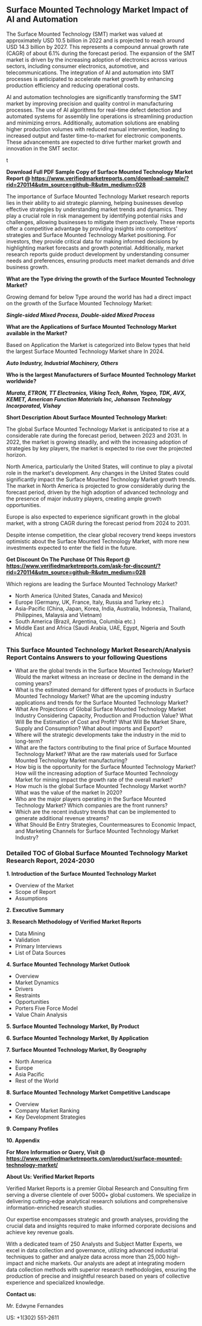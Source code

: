 <h2>Surface Mounted Technology Market Impact of AI and Automation</h2><p>The Surface Mounted Technology (SMT) market was valued at approximately USD 10.5 billion in 2022 and is projected to reach around USD 14.3 billion by 2027. This represents a compound annual growth rate (CAGR) of about 6.1% during the forecast period. The expansion of the SMT market is driven by the increasing adoption of electronics across various sectors, including consumer electronics, automotive, and telecommunications. The integration of AI and automation into SMT processes is anticipated to accelerate market growth by enhancing production efficiency and reducing operational costs.</p><p>AI and automation technologies are significantly transforming the SMT market by improving precision and quality control in manufacturing processes. The use of AI algorithms for real-time defect detection and automated systems for assembly line operations is streamlining production and minimizing errors. Additionally, automation solutions are enabling higher production volumes with reduced manual intervention, leading to increased output and faster time-to-market for electronic components. These advancements are expected to drive further market growth and innovation in the SMT sector.</p>t</p><p id="" class=""><strong>Download Full PDF Sample Copy of Surface Mounted Technology Market Report @ <a href="https://www.verifiedmarketreports.com/download-sample/?rid=270114&utm_source=github-R&utm_medium=028" target="_blank">https://www.verifiedmarketreports.com/download-sample/?rid=270114&utm_source=github-R&utm_medium=028</a></strong></p><p>The importance of&nbsp;Surface Mounted Technology Market research reports lies in their ability to aid strategic planning, helping businesses develop effective strategies by understanding market trends and dynamics. They play a crucial role in risk management by identifying potential risks and challenges, allowing businesses to mitigate them proactively. These reports offer a competitive advantage by providing insights into competitors' strategies and Surface Mounted Technology Market positioning. For investors, they provide critical data for making informed decisions by highlighting market forecasts and growth potential. Additionally, market research reports guide product development by understanding consumer needs and preferences, ensuring products meet market demands and drive business growth.</p><p><strong>What are the&nbsp;Type driving the growth of the Surface Mounted Technology Market?</strong></p><p id="" class="">Growing demand for below Type around the world has had a direct impact on the growth of the Surface Mounted Technology Market:</p><em><strong>Single-sided Mixed Process, Double-sided Mixed Process</strong></em></p><strong>What are the&nbsp;Applications&nbsp;of Surface Mounted Technology Market available in the Market?</strong></p><p id="" class="">Based on Application the Market is categorized into Below types that held the largest Surface Mounted Technology Market share In 2024.</p><em><strong>Auto Industry, Industrial Machinery, Others</strong></em></p><strong>Who is the largest Manufacturers of Surface Mounted Technology Market worldwide?</strong></p><p><em><strong>Murata, ETRON, TT Electronics, Viking Tech, Rohm, Yageo, TDK, AVX, KEMET, American Function Materials Inc, Johanson Technology Incorporated, Vishay</strong></em></p><p id="" class=""><strong>Short Description About Surface Mounted Technology Market:</strong></p><p>The global Surface Mounted Technology Market is anticipated to rise at a considerable rate during the forecast period, between 2023 and 2031. In 2022, the market is growing steadily, and with the increasing adoption of strategies by key players, the market is expected to rise over the projected horizon.</p><p>North America, particularly the United States, will continue to play a pivotal role in the market's development. Any changes in the United States could significantly impact the Surface Mounted Technology Market growth trends. The market in North America is projected to grow considerably during the forecast period, driven by the high adoption of advanced technology and the presence of major industry players, creating ample growth opportunities.</p><p>Europe is also expected to experience significant growth in the global market, with a strong CAGR during the forecast period from 2024 to 2031.</p><p>Despite intense competition, the clear global recovery trend keeps investors optimistic about the Surface Mounted Technology Market, with more new investments expected to enter the field in the future.</p><p id="" class=""><strong>Get Discount On The Purchase Of This Report @ <a href="https://www.verifiedmarketreports.com/ask-for-discount/?rid=270114&utm_source=github-R&utm_medium=028" target="_blank">https://www.verifiedmarketreports.com/ask-for-discount/?rid=270114&utm_source=github-R&utm_medium=028</a></strong></p>Which regions are leading the Surface Mounted Technology Market?</p><ul><li>North America (United States, Canada and Mexico)</li><li>Europe (Germany, UK, France, Italy, Russia and Turkey etc.)</li><li>Asia-Pacific (China, Japan, Korea, India, Australia, Indonesia, Thailand, Philippines, Malaysia and Vietnam)</li><li>South America (Brazil, Argentina, Columbia etc.)</li><li>Middle East and Africa (Saudi Arabia, UAE, Egypt, Nigeria and South Africa)</li></ul><h3 id="" class="">This Surface Mounted Technology Market Research/Analysis Report Contains Answers to your following Questions</h3><ul><li>What are the global trends in the Surface Mounted Technology Market? Would the market witness an increase or decline in the demand in the coming years?</li><li>What is the estimated demand for different types of products in Surface Mounted Technology Market? What are the upcoming industry applications and trends for the Surface Mounted Technology Market?</li><li>What Are Projections of Global Surface Mounted Technology Market Industry Considering Capacity, Production and Production Value? What Will Be the Estimation of Cost and Profit? What Will Be Market Share, Supply and Consumption? What about imports and Export?</li><li>Where will the strategic developments take the industry in the mid to long-term?</li><li>What are the factors contributing to the final price of Surface Mounted Technology Market? What are the raw materials used for Surface Mounted Technology Market manufacturing?</li><li>How big is the opportunity for the Surface Mounted Technology Market? How will the increasing adoption of Surface Mounted Technology Market for mining impact the growth rate of the overall market?</li><li>How much is the global Surface Mounted Technology Market worth? What was the value of the market In 2020?</li><li>Who are the major players operating in the Surface Mounted Technology Market? Which companies are the front runners?</li><li>Which are the recent industry trends that can be implemented to generate additional revenue streams?</li><li>What Should Be Entry Strategies, Countermeasures to Economic Impact, and Marketing Channels for Surface Mounted Technology Market Industry?</li></ul><h3 id="" class="">Detailed TOC of Global Surface Mounted Technology Market Research Report, 2024-2030</h3><p id="" class=""><strong>1. Introduction of the Surface Mounted Technology Market</strong></p><ul><li>Overview of the Market</li><li>Scope of Report</li><li>Assumptions</li></ul><p id="" class=""><strong>2. Executive Summary</strong></p><p id="" class=""><strong>3. Research Methodology of Verified Market Reports</strong></p><ul><li>Data Mining</li><li>Validation</li><li>Primary Interviews</li><li>List of Data Sources</li></ul><p id="" class=""><strong>4. Surface Mounted Technology Market Outlook</strong></p><ul><li>Overview</li><li>Market Dynamics</li><li>Drivers</li><li>Restraints</li><li>Opportunities</li><li>Porters Five Force Model</li><li>Value Chain Analysis</li></ul><p id="" class=""><strong>5. Surface Mounted Technology Market, By Product</strong></p><p id="" class=""><strong>6. Surface Mounted Technology Market, By Application</strong></p><p id="" class=""><strong>7. Surface Mounted Technology Market, By Geography</strong></p><ul><li>North America</li><li>Europe</li><li>Asia Pacific</li><li>Rest of the World</li></ul><p id="" class=""><strong>8. Surface Mounted Technology Market Competitive Landscape</strong></p><ul><li>Overview</li><li>Company Market Ranking</li><li>Key Development Strategies</li></ul><p id="" class=""><strong>9. Company Profiles</strong></p><p id="" class=""><strong>10. Appendix</strong></p><p id="" class=""><strong>For More Information or Query, Visit @ <a href="https://www.verifiedmarketreports.com/product/surface-mounted-technology-market/" target="_blank">https://www.verifiedmarketreports.com/product/surface-mounted-technology-market/</a></strong></p><p id="" class=""><strong>About Us: Verified Market Reports</strong></p><p id="" class="">Verified Market Reports is a premier Global Research and Consulting firm serving a diverse clientele of over 5000+ global customers. We specialize in delivering cutting-edge analytical research solutions and comprehensive information-enriched research studies.</p><p id="" class="">Our expertise encompasses strategic and growth analyses, providing the crucial data and insights required to make informed corporate decisions and achieve key revenue goals.</p><p id="" class="">With a dedicated team of 250 Analysts and Subject Matter Experts, we excel in data collection and governance, utilizing advanced industrial techniques to gather and analyze data across more than 25,000 high-impact and niche markets. Our analysts are adept at integrating modern data collection methods with superior research methodologies, ensuring the production of precise and insightful research based on years of collective experience and specialized knowledge.</p><p id="" class=""><strong>Contact us:</strong></p><p id="" class="">Mr. Edwyne Fernandes</p><p id="" class="">US: +1(302) 551-2611</p>